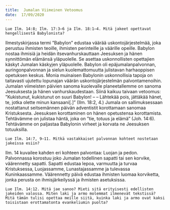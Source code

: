 ```yaml
---
title:  Jumalan Viimeinen Vetoomus
date:  17/09/2020
---
```


`Lue Ilm. 14:8; Ilm. 17:3–6 ja Ilm. 18:1–4. Mitä jakeet opettavat hengellisestä Babylonista?`

Ilmestyskirjassa termi ”Babylon” edustaa väärää uskontojärjestelmää, joka perustuu ihmisten teoille, ihmisten perinteille ja väärille opeille. Babylon nostaa ihmisiä ja heidän itsevanhurskauttaan Jeesuksen ja hänen synnittömän elämänsä yläpuolelle. Se asettaa uskonnollisten opettajien käskyt Jumalan käskyjen yläpuolelle. Babylon oli epäjumalanpalvonnan, auringonpalvonnan ja sielun kuolemattomuutta julistavan harhaoppisen opetuksen keskus. Monia muinaisen Babylonin uskonnollisia tapoja on taitavasti ujutettu lopunajan väärän uskontojärjestelmän palvontamenoihin. Jumalan viimeisten päi­vien sanoma kuolevalle planeetallemme on sanoma Jeesuksesta ja hänen vanhurskaudestaan. Siinä kaikuu taivaan vetoomus: ”Kukistunut, kukistunut on suuri Babylon! – – Lähtekää pois, jättäkää hänet, te, jotka olette minun kansaani[.]” (Ilm. 18:2, 4.) Jumala on sallimuksessaan nostattanut seitsemännen päivän adventistit korottamaan sanomaa Kristuksesta. Jeesuksen korottaminen on hänen opetustensa korottamista. Tehtävämme on julistaa häntä, joka on ”tie, totuus ja elämä” (Joh. 14:6). Tehtävämme on paljastaa Babylonin virheet ja korvata ne Jeesuksen totuuksilla.

`Lue Ilm. 14:7, 9–11. Mitkä vastakkaiset palvonnan kohteet nostetaan jakeissa esiin?`

Ilm. 14 kuvailee kahden eri kohteen palvontaa: Luojan ja pedon. Palvonnassa korostuu joko Jumalan todellinen sapatti tai sen korvike, väärennetty sapatti. Sapatti edustaa lepoa, varmuutta ja turvaa Kristuksessa, Luojassamme, Lunastajassamme ja tulevassa Kuninkaassamme. Väärennetty päivä edustaa ihmisten luomaa korviketta, jonka perusta on ihmisjärkeilyssä ja ihmisten asetuksissa.

`Lue Ilm. 14:12. Mitä jae sanoo? Mieti sitä erityisesti edellisten jakeiden valossa. Miten laki ja armo molemmat ilmenevät tekstissä? Mitä tämän tulisi opettaa meille siitä, kuinka laki ja armo ovat kaksi toisistaan erottamatonta evankeliumin puolta?`